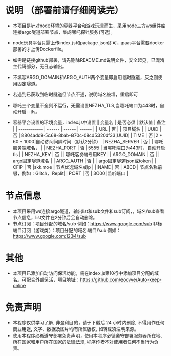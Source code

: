 # 说明 （部署前请仔细阅读完）
* 本项目是针对node环境的容器平台和游戏玩具而生，采用node三方ws组件库连接argo隧道部署节点，集成哪吒探针服务(可选)。
* node玩具平台只需上传index.js和package.json即可，paas平台需要docker部署的才上传Dockerfile。
* 如需是链接github部署，请先删除README.md说明文件，安全起见，已混淆主代码部分，无日志输出。
* 不填写ARGO_DOMAIN和ARGO_AUTH两个变量即启用临时隧道，反之则使用固定隧道。
* 若遇到已获取到临时隧道但节点不通，说明域名被墙，重启即可
* 哪吒三个变量不全则不运行，无需设置NEZHA_TLS,当哪吒端口为443时，自动开启--tls。

* 容器平台设置的环境变量，index.js中设置
  | 变量名        | 是否必须 | 默认值 | 备注 |
  | ------------ | ------ | ------ | ------ |
  | URL          | 否 |       | 项目域名    |
  | UUID         | 否 | 8804add9-5c68-8bab-870c-08cd5320df33|UUID|
  | TIME         | 否 |2 * 60 * 1000|自动访问间隔时间（默认2分钟）
  | NEZHA_SERVER | 否 |        | 哪吒服务端域名，                |
  | NEZHA_PORT   | 否 |  5555  | 当哪吒端口为443时，自动开启tls    |
  | NEZHA_KEY    | 否 |        | 哪吒客务端专用KEY                |
  | ARGO_DOMAIN  | 否 |        | argo固定隧道域名                 |
  | ARGO_AUTH    | 否 |        | argo固定隧道json或token          |
  | CFIP         | 否 |skk.moe | 节点优选域名或ip                 |
  | NAME         | 否 |  ABCD  | 节点名称前缀，例如：Glitch，Replit|
  | PORT         | 否 |  3000  |监听端口                         |

# 节点信息
* 本项目采用ws连接argo隧道，输出list和sub文件和sub订阅，，域名/sub查看节点信息，list文件在2分钟后会自动删除。
* 节点订阅：项目分配的域名/sub  例如：https://www.google.com/sub   非标端口订阅（游戏类）：项目分配的域名:端口/sub  例如：https://www.google.com:1234/sub

# 其他
* 本项目已添加自动访问保活功能，需在index.js第10行中添加项目分配的域名。可配合外部保活，项目地址：https://github.com/eoovve/Auto-keep-online
  
# 免责声明
* 本程序仅供学习了解, 非盈利目的，请于下载后 24 小时内删除, 不得用作任何商业用途, 文字、数据及图片均有所属版权, 如转载须注明来源。
* 使用本程序必循遵守部署免责声明，使用本程序必循遵守部署服务器所在地、所在国家和用户所在国家的法律法规, 程序作者不对使用者任何不当行为负责。

